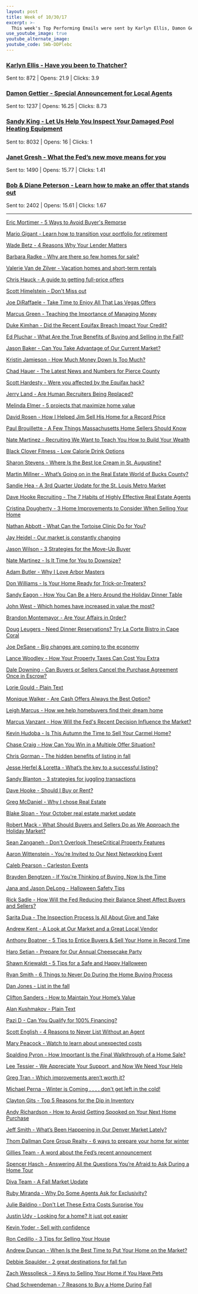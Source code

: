 ```yaml
---
layout: post
title: Week of 10/30/17
excerpt: >-
  This week's Top Performing Emails were sent by Karlyn Ellis, Damon Gettier, Sandy King, Janet Gresh, and Bob & Diane Peterson
use_youtube_image: true
youtube_alternate_image:
youtube_code: 5Wb-DDPlebc
---
```

<h3><a href="http://p0.vresp.com/xMYEGB" target="_blank">Karlyn Ellis - Have you been to Thatcher?</a></h3>
Sent to: 872 | Opens: 21.9 | Clicks: 3.9

<h3><a href="http://p0.vresp.com/QbVefC" target="_blank">Damon Gettier - Special Announcement for Local Agents</a></h3>
Sent to: 1237 | Opens: 16.25 | Clicks: 8.73

<h3><a href="http://p0.vresp.com/cpz30E" target="_blank">Sandy King - Let Us Help You Inspect Your Damaged Pool Heating Equipment</a></h3>
Sent to: 8032 | Opens: 16 | Clicks: 1

<h3><a href="http://p0.vresp.com/q5MEiL" target="_blank">Janet Gresh - What the Fed’s new move means for you</a></h3>
Sent to: 1490 | Opens: 15.77 | Clicks: 1.41

<h3><a href="http://p0.vresp.com/vUcX7T" target="_blank">Bob & Diane Peterson - Learn how to make an offer that stands out</a></h3>
Sent to: 2402 | Opens: 15.61 | Clicks: 1.67

<hr>

<a href="http://p0.vresp.com/ucSZNp" target="_blank">Eric Mortimer - 5 Ways to Avoid Buyer's Remorse</a>

<a href="http://p0.vresp.com/g9Xnmr" target="_blank">Mario Gigant - Learn how to transition your portfolio for retirement</a>

<a href="http://p0.vresp.com/Z0adDU" target="_blank">Wade Betz - 4 Reasons Why Your Lender Matters</a>

<a href="http://p0.vresp.com/iLLwUI" target="_blank">Barbara Radke - Why are there so few homes for sale?</a>

<a href="http://p0.vresp.com/kdFa3G" target="_blank">Valerie Van de Zilver - Vacation homes and short-term rentals</a>

<a href="http://p0.vresp.com/qjQ9FX" target="_blank">Chris Hauck - A guide to getting full-price offers</a>

<a href="http://p0.vresp.com/HtvVuf" target="_blank">Scott Himelstein - Don't Miss out</a>

<a href="http://p0.vresp.com/zhXUeI" target="_blank">Joe DiRaffaele - Take Time to Enjoy All That Las Vegas Offers</a>

<a href="http://p0.vresp.com/IUleNu" target="_blank">Marcus Green - Teaching the Importance of Managing Money</a>

<a href="http://p0.vresp.com/1B1nUW" target="_blank">Duke Kimhan - Did the Recent Equifax Breach Impact Your Credit?</a>

<a href="http://p0.vresp.com/cflDZ1" target="_blank">Ed Pluchar - What Are the True Benefits of Buying and Selling in the Fall?</a>

<a href="http://p0.vresp.com/Qvqonc" target="_blank">Jason Baker - Can You Take Advantage of Our Current Market?</a>

<a href="http://p0.vresp.com/wyjoVa" target="_blank">Kristin Jamieson - How Much Money Down Is Too Much?</a>

<a href="http://p0.vresp.com/urZp87" target="_blank">Chad Hauer - The Latest News and Numbers for Pierce County</a>

<a href="http://p0.vresp.com/it0c5T" target="_blank">Scott Hardesty - Were you affected by the Equifax hack?</a>

<a href="http://p0.vresp.com/5yMlzK" target="_blank">Jerry Land - Are Human Recruiters Being Replaced?</a>

<a href="http://p0.vresp.com/ZEHtXc" target="_blank">Melinda Elmer - 5 projects that maximize home value</a>

<a href="http://p0.vresp.com/vis0ba" target="_blank">David Rosen - How I Helped Jim Sell His Home for a Record Price</a>

<a href="http://p0.vresp.com/x4j3Oi" target="_blank">Paul Brouillette - A Few Things Massachusetts Home Sellers Should Know</a>

<a href="http://p0.vresp.com/i699Ht" target="_blank">Nate Martinez  -  Recruiting	We Want to Teach You How to Build Your Wealth</a>

<a href="http://p0.vresp.com/X8XQRk" target="_blank">Black Clover Fitness - Low Calorie Drink Options</a>

<a href="http://p0.vresp.com/d3W7CY" target="_blank">Sharon Stevens - Where Is the Best Ice Cream in St. Augustine?</a>

<a href="http://p0.vresp.com/1VmPJS" target="_blank">Martin Millner - What’s Going on in the Real Estate World of Bucks County?</a>

<a href="http://p0.vresp.com/jfaPy1" target="_blank">Sandie Hea - A 3rd Quarter Update for the St. Louis Metro Market</a>

<a href="http://p0.vresp.com/zOadiv" target="_blank">Dave Hooke Recruiting - The 7 Habits of Highly Effective Real Estate Agents</a>

<a href="http://p0.vresp.com/gDwkTn" target="_blank">Cristina Dougherty - 3 Home Improvements to Consider When Selling Your Home</a>

<a href="http://p0.vresp.com/YB1TJm" target="_blank">Nathan Abbott - What Can the Tortoise Clinic Do for You?</a>

<a href="http://p0.vresp.com/s3gzCV" target="_blank">Jay Heidel - Our market is constantly changing</a>

<a href="http://p0.vresp.com/n3MPuF" target="_blank">Jason Wilson - 3 Strategies for the Move-Up Buyer</a>

<a href="http://p0.vresp.com/JW3Y2m" target="_blank">Nate Martinez - Is It Time for You to Downsize?</a>

<a href="http://p0.vresp.com/6Vr7k4" target="_blank">Adam Butler - Why I Love Arbor Masters</a>

<a href="http://p0.vresp.com/aMmLkU" target="_blank">Don Williams - Is Your Home Ready for Trick-or-Treaters?</a>

<a href="http://p0.vresp.com/80lVO0" target="_blank">Sandy Eagon - How You Can Be a Hero Around the Holiday Dinner Table</a>

<a href="http://p0.vresp.com/UiMxqf" target="_blank">John West - Which homes have increased in value the most?</a>

<a href="http://p0.vresp.com/dUr4Ug" target="_blank">Brandon Montemayor - Are Your Affairs in Order?</a>

<a href="http://p0.vresp.com/6W2tMd" target="_blank">Doug Leugers - Need Dinner Reservations? Try La Corte Bistro in Cape Coral</a>

<a href="http://p0.vresp.com/fmiTUF" target="_blank">Joe DeSane - Big changes are coming to the economy</a>

<a href="http://p0.vresp.com/QooKZn" target="_blank">Lance Woodley - How Your Property Taxes Can Cost You Extra</a>

<a href="http://p0.vresp.com/5tgvwZ" target="_blank">Dale Downing - Can Buyers or Sellers Cancel the Purchase Agreement Once in Escrow?</a>

<a href="http://p0.vresp.com/5OPVLU" target="_blank">Lorie Gould - Plain Text</a>

<a href="http://p0.vresp.com/mVX9ag" target="_blank">Monique Walker - Are Cash Offers Always the Best Option?</a>

<a href="http://p0.vresp.com/F1elV2" target="_blank">Leigh Marcus - How we help homebuyers find their dream home</a>

<a href="http://p0.vresp.com/uRqzzz" target="_blank">Marcus Vanzant - How Will the Fed's Recent Decision Influence the Market?</a>

<a href="http://p0.vresp.com/3FUIKm" target="_blank">Kevin Hudoba  - Is This Autumn the Time to Sell Your Carmel Home?</a>

<a href="http://p0.vresp.com/eDHtW2" target="_blank">Chase Craig - How Can You Win in a Multiple Offer Situation?</a>

<a href="http://p0.vresp.com/9rq9mZ" target="_blank">Chris Gorman - The hidden benefits of listing in fall</a>

<a href="http://p0.vresp.com/ZbTf5S" target="_blank">Jesse Herfel & Loretta - What’s the key to a successful listing?</a>

<a href="http://p0.vresp.com/HDPQcV" target="_blank">Sandy Blanton - 3 strategies for juggling transactions</a>

<a href="http://p0.vresp.com/e4JrGI" target="_blank">Dave Hooke - Should I Buy or Rent?</a>

<a href="http://p0.vresp.com/yZDHOQ" target="_blank">Greg McDaniel  - Why I chose Real Estate</a>

<a href="http://p0.vresp.com/ixqerZ" target="_blank">Blake Sloan - Your October real estate market update</a>

<a href="http://p0.vresp.com/XXo38z" target="_blank">Robert Mack  - What Should Buyers and Sellers Do as We Approach the Holiday Market?</a>

<a href="http://p0.vresp.com/kz8Gq8" target="_blank">Sean Zanganeh - Don't Overlook TheseCritical Property Features</a>

<a href="http://p0.vresp.com/wnIL8m" target="_blank">Aaron Wittenstein - You're Invited to Our Next Networking Event</a>

<a href="http://p0.vresp.com/60Nt8R" target="_blank">Caleb Pearson - Carleston Events</a>

<a href="http://p0.vresp.com/pJdA9Z" target="_blank">Brayden Bengtzen - If You're Thinking of Buying, Now Is the Time</a>

<a href="http://p0.vresp.com/HheNSZ" target="_blank">Jana and Jason DeLong - Halloween Safety Tips</a>

<a href="http://p0.vresp.com/MA9qTb" target="_blank">Rick Sadle - How Will the Fed Reducing their Balance Sheet Affect Buyers and Sellers?</a>

<a href="http://p0.vresp.com/GyNHxZ" target="_blank">Sarita Dua - The Inspection Process Is All About Give and Take</a>

<a href="http://p0.vresp.com/sBZIs7" target="_blank">Andrew Kent - A Look at Our Market and a Great Local Vendor</a>

<a href="http://p0.vresp.com/NXsGpq" target="_blank">Anthony Boatner - 5 Tips to Entice Buyers & Sell Your Home in Record Time</a>

<a href="http://p0.vresp.com/893BXa" target="_blank">Haro Setian - Prepare for Our Annual Cheesecake Party</a>

<a href="http://p0.vresp.com/yJSjS0" target="_blank">Shawn Kriewaldt - 5 Tips for a Safe and Happy Halloween</a>

<a href="http://p0.vresp.com/XfBTSJ" target="_blank">Ryan Smith - 6 Things to Never Do During the Home Buying Process</a>

<a href="http://p0.vresp.com/afx7B9" target="_blank">Dan Jones - List in the fall</a>

<a href="http://p0.vresp.com/XExReV" target="_blank">Clifton Sanders - How to Maintain Your Home’s Value</a>

<a href="http://p0.vresp.com/Fds3m3" target="_blank">Alan Kushmakov - Plain Text</a>

<a href="http://p0.vresp.com/C2LfNL" target="_blank">Pazi D - Can You Qualify for 100% Financing?</a>

<a href="http://p0.vresp.com/czWxxs" target="_blank">Scott English - 4 Reasons to Never List Without an Agent</a>

<a href="http://p0.vresp.com/snxQcQ" target="_blank">Mary Peacock  - Watch to learn about unexpected costs</a>

<a href="http://p0.vresp.com/z6Toth" target="_blank">Spalding Pyron - How Important Is the Final Walkthrough of a Home Sale?</a>

<a href="http://p0.vresp.com/jp9TcF" target="_blank">Lee Tessier - We Appreciate Your Support, and Now We Need Your Help</a>

<a href="http://p0.vresp.com/HjvIui" target="_blank">Greg Tran - Which improvements aren’t worth it?</a>

<a href="http://p0.vresp.com/u6NWno" target="_blank">Michael Perna - Winter is Coming . . . . don't get left in the cold!</a>

<a href="http://p0.vresp.com/PVAKWI" target="_blank">Clayton Gits - Top 5 Reasons for the Dip in Inventory</a>

<a href="http://p0.vresp.com/JHyMYc" target="_blank">Andy Richardson - How to Avoid Getting Spooked on Your Next Home Purchase</a>

<a href="http://p0.vresp.com/46ok8z" target="_blank">Jeff Smith - What’s Been Happening in Our Denver Market Lately?</a>

<a href="http://p0.vresp.com/vLifmj" target="_blank">Thom Dallman Core Group Realty - 6 ways to prepare your home for winter</a>

<a href="http://p0.vresp.com/RVnZfj" target="_blank">Gillies Team  -  A word about the Fed’s recent announcement</a>

<a href="http://p0.vresp.com/EaHz0Z" target="_blank">Spencer Hasch - Answering All the Questions You’re Afraid to Ask During a Home Tour</a>

<a href="http://p0.vresp.com/0O78vV" target="_blank">Diva Team - A Fall Market Update</a>

<a href="http://p0.vresp.com/WgIbUP" target="_blank">Ruby Miranda - Why Do Some Agents Ask for Exclusivity?</a>

<a href="http://p0.vresp.com/1Wjcx8" target="_blank">Julie Baldino - Don't Let These Extra Costs Surprise You</a>

<a href="http://p0.vresp.com/dmvKfV" target="_blank">Justin Udy - Looking for a home? It just got easier</a>

<a href="http://p0.vresp.com/lyyqMj" target="_blank">Kevin Yoder - Sell with confidence</a>

<a href="http://p0.vresp.com/iIBXHM" target="_blank">Ron Cedillo - 3 Tips for Selling Your House</a>

<a href="http://p0.vresp.com/CSQBsA" target="_blank">Andrew Duncan - When Is the Best Time to Put Your Home on the Market?</a>

<a href="http://p0.vresp.com/fhtQRm" target="_blank">Debbie Spaulder  -  2 great destinations for fall fun</a>

<a href="http://p0.vresp.com/JKazpI" target="_blank">Zach Wessolleck - 3 Keys to Selling Your Home if You Have Pets</a>

<a href="http://p0.vresp.com/WQhgoh" target="_blank">Chad Schwendeman - 7 Reasons to Buy a Home During Fall</a>

